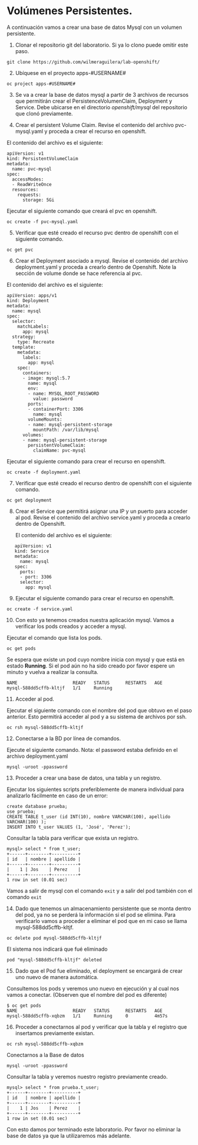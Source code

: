 # Volúmenes Persistentes.


A continuación vamos a crear una base de datos Mysql con un volumen persistente.

1. Clonar el repositorio git del laboratorio. Si ya lo clono puede omitir este paso.

```
git clone https://github.com/wilmeraguilera/lab-openshift/
```
2. Ubíquese en el proyecto apps-#USERNAME#

```
oc project apps-#USERNAME#
```
 
3. Se va a crear la base de datos mysql a partir de 3 archivos de recursos que permitirán crear el PersistenceVolumenClaim, Deployment y Service. Debe ubicarse en el directorio *openshift/mysql* del repositorio que clonó previamente. 

4. Crear el persistent Volume Claim. Revise el contenido del archivo pvc-mysql.yaml y proceda a crear el recurso en openshift.

El contenido del archivo es el siguiente:
```
apiVersion: v1
kind: PersistentVolumeClaim
metadata:
  name: pvc-mysql
spec:
  accessModes:
  - ReadWriteOnce
  resources:
    requests:
      storage: 5Gi

```

Ejecutar el siguiente comando que creará el pvc en openshift.
```
oc create -f pvc-mysql.yaml 
```

5. Verificar que esté creado el recurso pvc dentro de openshift con el siguiente comando.
```
oc get pvc
```

6. Crear el Deployment asociado a mysql. Revise el contenido del archivo deployment.yaml y proceda a crearlo dentro de Openshift. Note la sección de volume donde se hace referencia al pvc.


El contenido del archivo es el siguiente:

```
apiVersion: apps/v1
kind: Deployment
metadata:
  name: mysql
spec:
  selector:
    matchLabels:
      app: mysql
  strategy:
    type: Recreate
  template:
    metadata:
      labels:
        app: mysql
    spec:
      containers:
      - image: mysql:5.7
        name: mysql
        env:
        - name: MYSQL_ROOT_PASSWORD
          value: password
        ports:
        - containerPort: 3306
          name: mysql
        volumeMounts:
        - name: mysql-persistent-storage
          mountPath: /var/lib/mysql
      volumes:
      - name: mysql-persistent-storage
        persistentVolumeClaim:
          claimName: pvc-mysql
```

Ejecutar el siguiente comando para crear el recurso en openshift.
```
oc create -f deployment.yaml
```

7. Verificar que esté creado el recurso dentro de openshift con el siguiente comando.
```
oc get deployment
```


8. Crear el Service que permitirá asignar una IP y un puerto para acceder al pod. Revise el contenido del archivo service.yaml y proceda a crearlo dentro de Openshift.
   
   El contenido del archivo es el siguiente:
   
```shell script
   apiVersion: v1
   kind: Service
   metadata:
     name: mysql
   spec:
     ports:
     - port: 3306
     selector:
       app: mysql
```
   
9. Ejecutar el siguiente comando para crear el recurso en openshift.
```
oc create -f service.yaml
```


10. Con esto ya tenemos creados nuestra aplicación mysql. Vamos a verificar los pods creados y acceder a mysql.

Ejecutar el comando que lista los pods.

```
oc get pods
```

Se espera que existe un pod cuyo nombre inicia con mysql y que está en estado __Running__. Si el pod aún no ha sido creado por favor espere un minuto y vuelva a realizar la consulta.

```shell script
NAME                     READY   STATUS      RESTARTS   AGE
mysql-588dd5cffb-kltjf   1/1     Running
```

11. Acceder al pod.

Ejecutar el siguiente comando con el nombre del pod que obtuvo en el paso anterior. Esto permitirá acceder al pod y a su sistema de archivos por ssh.

```shell script
oc rsh mysql-588dd5cffb-kltjf
```

12. Conectarse a la BD por línea de comandos.

Ejecute el siguiente comando. 
Nota: el password estaba definido en el archivo deployment.yaml 

```
mysql -uroot -ppassword
```

13. Proceder a crear una base de datos, una tabla y un registro.

Ejecutar los siguientes scripts preferiblemente de manera individual para analizarlo fácilmente en caso de un error:

``` shell script
create database prueba;
use prueba;
CREATE TABLE t_user (id INT(10), nombre VARCHAR(100), apellido VARCHAR(100) );
INSERT INTO t_user VALUES (1, 'José', 'Perez');
```

Consultar la tabla para verificar que exista un registro.
``` shell script
mysql> select * from t_user;
+------+--------+----------+
| id   | nombre | apellido |
+------+--------+----------+
|    1 | Jos    | Perez    |
+------+--------+----------+
1 row in set (0.01 sec)
```

Vamos a salir de mysql con el comando ```exit``` y a salir del pod también con el comando ```exit```

14. Dado que tenemos un almacenamiento persistente que se monta dentro del pod, ya no se perderá la información si el pod se elimina. 
Para verificarlo vamos a proceder a eliminar el pod que en mi caso se llama mysql-588dd5cffb-kltjf.

``` shell script
oc delete pod mysql-588dd5cffb-kltjf
``` 
El sistema nos indicará que fué eliminado

```shell script
pod "mysql-588dd5cffb-kltjf" deleted
```

15. Dado que el Pod fue eliminado, el deployment se encargará de crear uno nuevo de manera automática.

Consultemos los pods y veremos uno nuevo en ejecución y al cual nos vamos a conectar. (Observen que el nombre del pod es diferente)

```shell script
$ oc get pods
NAME                     READY   STATUS      RESTARTS   AGE
mysql-588dd5cffb-xqbzm   1/1     Running     0          4m57s
```

16. Proceder a conectarnos al pod y verificar que la tabla y el registro que insertamos previamente existan.

```shell script
oc rsh mysql-588dd5cffb-xqbzm
```

Conectarnos a la Base de datos
```shell script
mysql -uroot -ppassword
```

Consultar la tabla y veremos nuestro registro previamente creado.
```shell script
mysql> select * from prueba.t_user;
+------+--------+----------+
| id   | nombre | apellido |
+------+--------+----------+
|    1 | Jos    | Perez    |
+------+--------+----------+
1 row in set (0.01 sec)

```

Con esto damos por terminado este laboratorio. Por favor no eliminar la base de datos ya que la utilizaremos más adelante.

























